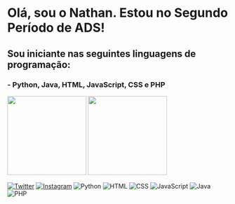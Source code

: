 <h1>Olá, sou o Nathan. Estou no Segundo Período de ADS!</h1>
<h2>Sou iniciante nas seguintes linguagens de programação:</h2>
<h3>- Python, Java, HTML, JavaScript, CSS e PHP</h3>

<img height="180em" src="https://github-readme-stats.vercel.app/api?username=NathanBittencourt&show_icons=true&theme=dark"/>
<img height="180em" src="https://github-readme-stats.vercel.app/api/top-langs/?username=NathanBittencourt&layout=compact&theme=dark"/>
 
[![Twitter](https://img.shields.io/badge/Twitter-1DA1F2?style=for-the-badge&logo=twitter&logoColor=white)](https://twitter.com/NathanBittOliv)
[![Instagram](https://img.shields.io/badge/Instagram-E4405F?style=for-the-badge&logo=instagram&logoColor=white)](https://www.instagram.com/nathanbittencourt.oliv/)
![Python](https://img.shields.io/badge/Python-3776AB?style=for-the-badge&logo=python&logoColor=white)
![HTML](https://img.shields.io/badge/HTML-239120?style=for-the-badge&logo=html5&logoColor=white)
![CSS](https://img.shields.io/badge/CSS3-1572B6?style=for-the-badge&logo=css3&logoColor=white)
![JavaScript](https://img.shields.io/badge/JavaScript-323330?style=for-the-badge&logo=javascript&logoColor=F7DF1E)
![Java](https://img.shields.io/badge/Java-ED8B00?style=for-the-badge&logo=java&logoColor=white)
![PHP](https://img.shields.io/badge/PHP-777BB4?style=for-the-badge&logo=php&logoColor=white)
